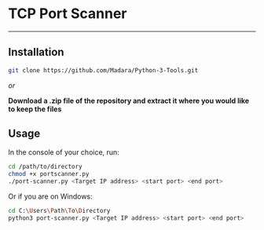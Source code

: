 # TCP Port Scanner #
- - - -

## Installation ##

```bash
git clone https://github.com/Madara/Python-3-Tools.git
```
_or_

**Download a .zip file of the repository and extract it where you would like to keep the files**

## Usage ##

In the console of your choice, run:

```bash
cd /path/to/directory
chmod +x portscanner.py
./port-scanner.py <Target IP address> <start port> <end port>
```
Or if you are on Windows:
```bash
cd C:\Users\Path\To\Directory
python3 port-scanner.py <Target IP address> <start port> <end port>
```
